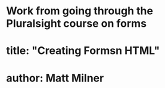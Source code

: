 # Work from going through the Pluralsight course on forms 
# title: "Creating Formsn HTML"
# author: Matt Milner
